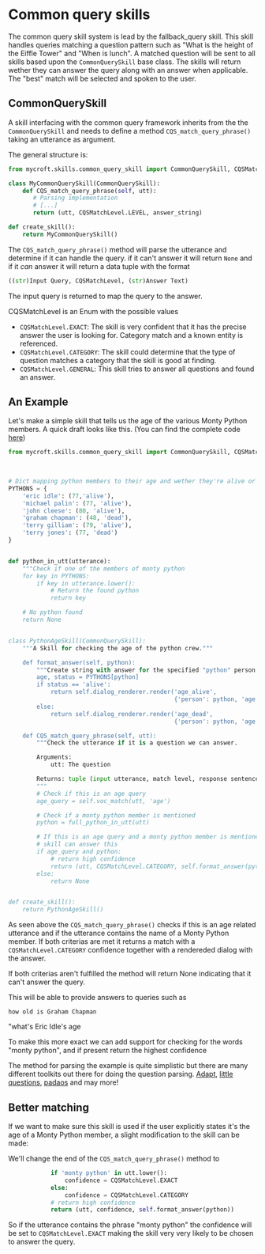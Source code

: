 # Common query skills

The common query skill system is lead by the fallback_query skill. This skill handles queries matching a question pattern such as "What is the height of the Eiffle Tower" and "When is lunch". A matched question will be sent to all skills based upon the `CommonQuerySkill` base class. The skills will return wether they can answer the query along with an answer when applicable. The "best" match will be selected and spoken to the user.

## CommonQuerySkill

A skill interfacing with the common query framework inherits from the the `CommonQuerySkill` and needs to define a method `CQS_match_query_phrase()` taking an utterance as argument.


The general structure is:

```python
from mycroft.skills.common_query_skill import CommonQuerySkill, CQSMatchLevel

class MyCommonQuerySkill(CommonQuerySkill):
    def CQS_match_query_phrase(self, utt):
       # Parsing implementation
       # [...]
       return (utt, CQSMatchLevel.LEVEL, answer_string)

def create_skill():
    return MyCommonQuerySkill()
```

The `CQS_match_query_phrase()` method will parse the utterance and determine if it can handle the query. if it can't answer it will return `None` and if it _can_ answer it will return a data tuple with the format

```python
((str)Input Query, CQSMatchLevel, (str)Answer Text)
```

The input query is returned to map the query to the answer.

CQSMatchLevel is an Enum with the possible values


- `CQSMatchLevel.EXACT`: The skill is very confident that it has the precise answer the user is looking for. Category match and a known entity is referenced.
- `CQSMatchLevel.CATEGORY`: The skill could determine that the type of question matches a category that the skill is good at finding.
- `CQSMatchLevel.GENERAL`: This skill tries to answer all questions and found an answer. 


## An Example

Let's make a simple skill that tells us the age of the various Monty Python members. A quick draft looks like this. (You can find the complete code [here](https://github.com/forslund/common-query-tutorial))


```python
from mycroft.skills.common_query_skill import CommonQuerySkill, CQSMatchLevel

                                                                                
                                                                                
# Dict mapping python members to their age and wether they're alive or dead     
PYTHONS = {
    'eric idle': (77,'alive'),
    'michael palin': (77, 'alive'),
    'john cleese': (80, 'alive'),
    'graham chapman': (48, 'dead'),
    'terry gilliam': (79, 'alive'),
    'terry jones': (77, 'dead')
}


def python_in_utt(utterance):
    """Check if one of the members of monty python
    for key in PYTHONS:
        if key in utterance.lower():
            # Return the found python
            return key

    # No python found
    return None


class PythonAgeSkill(CommonQuerySkill):
    """A Skill for checking the age of the python crew."""

    def format_answer(self, python):
        """Create string with answer for the specified "python" person."""
        age, status = PYTHONS[python]
        if status == 'alive':
            return self.dialog_renderer.render('age_alive',
                                               {'person': python, 'age': age})
        else:
            return self.dialog_renderer.render('age_dead',
                                               {'person': python, 'age': age})

    def CQS_match_query_phrase(self, utt):
        """Check the utterance if it is a question we can answer.

        Arguments:
            utt: The question

        Returns: tuple (input utterance, match level, response sentence, extra)
        """
        # Check if this is an age query
        age_query = self.voc_match(utt, 'age')

        # Check if a monty python member is mentioned
        python = full_python_in_utt(utt)

        # If this is an age query and a monty python member is mentioned the
        # skill can answer this
        if age_query and python:
            # return high confidence
            return (utt, CQSMatchLevel.CATEGORY, self.format_answer(python))
        else:
            return None


def create_skill():
    return PythonAgeSkill()
```


As seen above the `CQS_match_query_phrase()` checks if this is an age related utterance and if the utterance contains the name of a Monty Python member. If both criterias are met it returns a match with a `CQSMatchLevel.CATEGORY` confidence together with a rendereded dialog with the answer.

If both criterias aren't fulfilled the method will return None indicating that it can't answer the query.

This will be able to provide answers to queries such as

`how old is Graham Chapman`

"what's Eric Idle's age

To make this more exact we can add support for checking for the words "monty python", and if present return the highest confidence

The method for parsing the example is quite simplistic but there are many different toolkits out there for doing the question parsing. [Adapt](https://pypi.org/project/adapt-parser/), [little questions](https://pypi.org/project/little-questions/), [padaos](https://pypi.org/project/padaos/) and may more!


## Better matching
If we want to make sure this skill is used if the user explicitly states it's the age of a Monty Python member, a slight modification to the skill can be made:

We'll change the end of the `CQS_match_query_phrase()` method to

```python
            if 'monty python' in utt.lower():
                confidence = CQSMatchLevel.EXACT
            else:
                confidence = CQSMatchLevel.CATEGORY
            # return high confidence
            return (utt, confidence, self.format_answer(python))
```

So if the utterance contains the phrase "monty python" the confidence will be set to `CQSMatchLevel.EXACT` making the skill very very likely to be chosen to answer the query.
